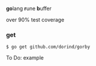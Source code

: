 **go**lang **r**une **b**uffer 

over 90% test coverage

### get

```shell
$ go get github.com/dorind/gorby
```

To Do: example



